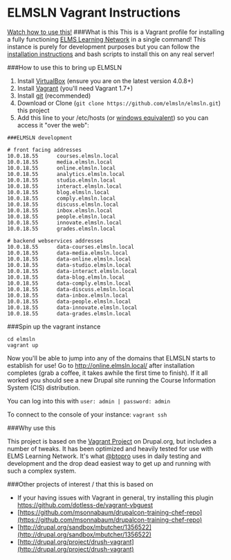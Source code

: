 ELMSLN Vagrant Instructions
==============
[Watch how to use this!](https://www.youtube.com/watch?v=ZeuDKzs6sj0&list=PLJQupiji7J5fygec37Wd-gAbpMj8c5A_C)
###What is this
This is a Vagrant profile for installing a fully functioning [ELMS Learning Network](https://github.com/elmsln/elmsln) in a single command!  This instance is purely for development purposes but you can follow the [installation instructions](https://github.com/elmsln/elmsln/blob/master/INSTALL.txt) and bash scripts to install this on any real server!

###How to use this to bring up ELMSLN
1. Install [VirtualBox](https://www.virtualbox.org/wiki/Downloads) (ensure you are on the latest version 4.0.8+)
2. Install [Vagrant](http://www.vagrantup.com/downloads.html) (you'll need Vagrant 1.7+)
3. Install [git](http://git-scm.com/downloads) (recommended)
4. Download or Clone (`git clone https://github.com/elmsln/elmsln.git`) this project
5. Add this line to your /etc/hosts (or [windows equivalent](http://www.howtogeek.com/howto/27350/beginner-geek-how-to-edit-your-hosts-file/)) so you can access it "over the web":
```
###ELMSLN development

# front facing addresses
10.0.18.55      courses.elmsln.local
10.0.18.55      media.elmsln.local
10.0.18.55      online.elmsln.local
10.0.18.55      analytics.elmsln.local
10.0.18.55      studio.elmsln.local
10.0.18.55      interact.elmsln.local
10.0.18.55      blog.elmsln.local
10.0.18.55      comply.elmsln.local
10.0.18.55      discuss.elmsln.local
10.0.18.55      inbox.elmsln.local
10.0.18.55      people.elmsln.local
10.0.18.55      innovate.elmsln.local
10.0.18.55      grades.elmsln.local

# backend webservices addresses
10.0.18.55      data-courses.elmsln.local
10.0.18.55      data-media.elmsln.local
10.0.18.55      data-online.elmsln.local
10.0.18.55      data-studio.elmsln.local
10.0.18.55      data-interact.elmsln.local
10.0.18.55      data-blog.elmsln.local
10.0.18.55      data-comply.elmsln.local
10.0.18.55      data-discuss.elmsln.local
10.0.18.55      data-inbox.elmsln.local
10.0.18.55      data-people.elmsln.local
10.0.18.55      data-innovate.elmsln.local
10.0.18.55      data-grades.elmsln.local
```

###Spin up the vagrant instance
```
cd elmsln
vagrant up
```

Now you'll be able to jump into any of the domains that ELMSLN starts to establish for use!  Go to http://online.elmsln.local/ after installation completes (grab a coffee, it takes awhile the first time to finish).  If it all worked you should see a new Drupal site running the Course Information System (CIS) distribution.

You can log into this with `user: admin | password: admin`

To connect to the console of your instance: `vagrant ssh`

###Why use this

This project is based on the [Vagrant Project](http://drupal.org/project/vagrant) on Drupal.org, but includes a number of tweaks.  It has been optimized and heavily tested for use with ELMS Learning Network.  It's what [@btopro](http://twitter.com/btopro) uses in daily testing and development and the drop dead easiest way to get up and running with such a complex system.

###Other projects of interest / that this is based on
*  If your having issues with Vagrant in general, try installing this plugin https://github.com/dotless-de/vagrant-vbguest
*  [https://github.com/msonnabaum/drupalcon-training-chef-repo](https://github.com/msonnabaum/drupalcon-training-chef-repo)
*  [http://drupal.org/sandbox/mbutcher/1356522](http://drupal.org/sandbox/mbutcher/1356522)
*  [http://drupal.org/project/drush-vagrant](http://drupal.org/project/drush-vagrant)
